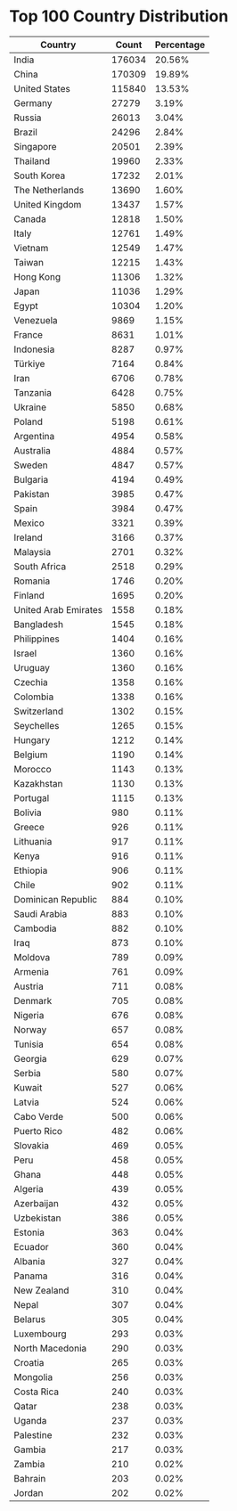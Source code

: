 # Top 100 Country Distribution
| Country | Count | Percentage |
|----|----|----|
| India | 176034 | 20.56% |
| China | 170309 | 19.89% |
| United States | 115840 | 13.53% |
| Germany | 27279 | 3.19% |
| Russia | 26013 | 3.04% |
| Brazil | 24296 | 2.84% |
| Singapore | 20501 | 2.39% |
| Thailand | 19960 | 2.33% |
| South Korea | 17232 | 2.01% |
| The Netherlands | 13690 | 1.60% |
| United Kingdom | 13437 | 1.57% |
| Canada | 12818 | 1.50% |
| Italy | 12761 | 1.49% |
| Vietnam | 12549 | 1.47% |
| Taiwan | 12215 | 1.43% |
| Hong Kong | 11306 | 1.32% |
| Japan | 11036 | 1.29% |
| Egypt | 10304 | 1.20% |
| Venezuela | 9869 | 1.15% |
| France | 8631 | 1.01% |
| Indonesia | 8287 | 0.97% |
| Türkiye | 7164 | 0.84% |
| Iran | 6706 | 0.78% |
| Tanzania | 6428 | 0.75% |
| Ukraine | 5850 | 0.68% |
| Poland | 5198 | 0.61% |
| Argentina | 4954 | 0.58% |
| Australia | 4884 | 0.57% |
| Sweden | 4847 | 0.57% |
| Bulgaria | 4194 | 0.49% |
| Pakistan | 3985 | 0.47% |
| Spain | 3984 | 0.47% |
| Mexico | 3321 | 0.39% |
| Ireland | 3166 | 0.37% |
| Malaysia | 2701 | 0.32% |
| South Africa | 2518 | 0.29% |
| Romania | 1746 | 0.20% |
| Finland | 1695 | 0.20% |
| United Arab Emirates | 1558 | 0.18% |
| Bangladesh | 1545 | 0.18% |
| Philippines | 1404 | 0.16% |
| Israel | 1360 | 0.16% |
| Uruguay | 1360 | 0.16% |
| Czechia | 1358 | 0.16% |
| Colombia | 1338 | 0.16% |
| Switzerland | 1302 | 0.15% |
| Seychelles | 1265 | 0.15% |
| Hungary | 1212 | 0.14% |
| Belgium | 1190 | 0.14% |
| Morocco | 1143 | 0.13% |
| Kazakhstan | 1130 | 0.13% |
| Portugal | 1115 | 0.13% |
| Bolivia | 980 | 0.11% |
| Greece | 926 | 0.11% |
| Lithuania | 917 | 0.11% |
| Kenya | 916 | 0.11% |
| Ethiopia | 906 | 0.11% |
| Chile | 902 | 0.11% |
| Dominican Republic | 884 | 0.10% |
| Saudi Arabia | 883 | 0.10% |
| Cambodia | 882 | 0.10% |
| Iraq | 873 | 0.10% |
| Moldova | 789 | 0.09% |
| Armenia | 761 | 0.09% |
| Austria | 711 | 0.08% |
| Denmark | 705 | 0.08% |
| Nigeria | 676 | 0.08% |
| Norway | 657 | 0.08% |
| Tunisia | 654 | 0.08% |
| Georgia | 629 | 0.07% |
| Serbia | 580 | 0.07% |
| Kuwait | 527 | 0.06% |
| Latvia | 524 | 0.06% |
| Cabo Verde | 500 | 0.06% |
| Puerto Rico | 482 | 0.06% |
| Slovakia | 469 | 0.05% |
| Peru | 458 | 0.05% |
| Ghana | 448 | 0.05% |
| Algeria | 439 | 0.05% |
| Azerbaijan | 432 | 0.05% |
| Uzbekistan | 386 | 0.05% |
| Estonia | 363 | 0.04% |
| Ecuador | 360 | 0.04% |
| Albania | 327 | 0.04% |
| Panama | 316 | 0.04% |
| New Zealand | 310 | 0.04% |
| Nepal | 307 | 0.04% |
| Belarus | 305 | 0.04% |
| Luxembourg | 293 | 0.03% |
| North Macedonia | 290 | 0.03% |
| Croatia | 265 | 0.03% |
| Mongolia | 256 | 0.03% |
| Costa Rica | 240 | 0.03% |
| Qatar | 238 | 0.03% |
| Uganda | 237 | 0.03% |
| Palestine | 232 | 0.03% |
| Gambia | 217 | 0.03% |
| Zambia | 210 | 0.02% |
| Bahrain | 203 | 0.02% |
| Jordan | 202 | 0.02% |
